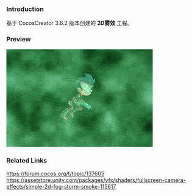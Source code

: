 ### Introduction
基于 CocosCreator 3.6.2 版本创建的 **2D雾效** 工程。

### Preview
![image](../../../gif/202211/2022110803.gif)

### Related Links
https://forum.cocos.org/t/topic/137605    
https://assetstore.unity.com/packages/vfx/shaders/fullscreen-camera-effects/simple-2d-fog-storm-smoke-115617